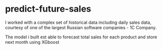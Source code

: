 # predict-future-sales 
I worked with a complex set of historical data including daily sales data, courtesy of one of the largest Russian software companies - 1C Company.

The model i built est able to forecast total sales for each product and store next month using XGboost
